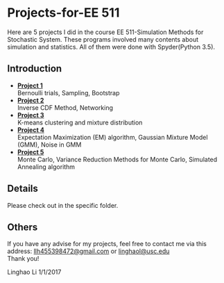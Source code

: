 # Projects-for-EE 511

Here are 5 projects I did in the course EE 511-Simulation Methods for Stochastic System. These programs involved many contents about simulation and statistics. All of them were done with Spyder(Python 3.5).

## Introduction

 - [**Project 1**][Project 1] </br>
   Bernoulli trials, Sampling, Bootstrap 
 - [**Project 2**][Project 2] </br>
   Inverse CDF Method, Networking
 - [**Project 3**][Project 3] </br>
   K-means clustering and mixture distribution 
 - [**Project 4**][Project 4] </br>
   Expectation Maximization (EM) algorithm, Gaussian Mixture Model (GMM), Noise in GMM
 - [**Project 5**][Project 5] </br>
   Monte Carlo, Variance Reduction Methods for Monte Carlo, Simulated Annealing algorithm
 
[Project 1]:https://github.com/linghaol/StochasticSystem-Simulation-Project/tree/master/Project%201
[Project 2]:https://github.com/linghaol/StochasticSystem-Simulation-Project/tree/master/Project%202
[Project 3]:https://github.com/linghaol/StochasticSystem-Simulation-Project/tree/master/Project%203
[Project 4]:https://github.com/linghaol/StochasticSystem-Simulation-Project/tree/master/Project%204
[Project 5]:https://github.com/linghaol/StochasticSystem-Simulation-Project/tree/master/Project%205

## Details

Please check out in the specific folder.

## Others

If you have any advise for my projects, feel free to contact me via this address: llh455398472@gmail.com or linghaol@usc.edu</br>
Thank you! 

Linghao Li
1/1/2017
